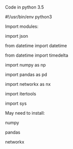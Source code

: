 Code in python 3.5

#!/usr/bin/env python3

Import modules:

import json

from datetime import datetime

from datetime import timedelta

import numpy as np

import pandas as pd

import networkx as nx

import itertools

import sys


May need to install:

numpy

pandas

networkx
